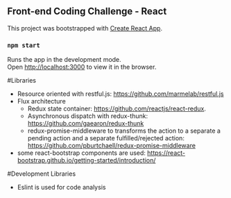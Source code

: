 ## Front-end Coding Challenge - React

This project was bootstrapped with [Create React App](https://github.com/facebook/create-react-app).

### `npm start`

Runs the app in the development mode.<br>
Open [http://localhost:3000](http://localhost:3000) to view it in the browser.

#Libraries
- Resource oriented with restful.js: https://github.com/marmelab/restful.js
- Flux architecture
    - Redux state container: https://github.com/reactjs/react-redux.
    - Asynchronous dispatch with redux-thunk: https://github.com/gaearon/redux-thunk
    - redux-promise-middleware to transforms the action to a separate a pending action and a separate fulfilled/rejected action: https://github.com/pburtchaell/redux-promise-middleware
- some react-bootstrap components are used: https://react-bootstrap.github.io/getting-started/introduction/

#Development Libraries
- Eslint is used for code analysis
    